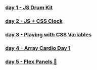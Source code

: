 ### <a href='https://tatsiak.github.io/JavaScript30/01%20-%20JavaScript%20Drum%20Kit/index.html'>day 1 - JS Drum Kit</a>

### <a href='https://tatsiak.github.io/JavaScript30/02%20-%20JS%20and%20CSS%20Clock/index.html'>day 2 - JS + CSS Clock</a>

### <a href='https://tatsiak.github.io/JavaScript30/03%20-%20CSS%20Variables/index.html'>day 3 - Playing with CSS Variables</a>

### <a href='https://tatsiak.github.io/JavaScript30/04%20-%20Array%20Cardio%20Day%201/index.html'>day 4 - Array Cardio Day 1</a>

### <a href='https://tatsiak.github.io/JavaScript30/05%20-%20Flex%20Panel%20Gallery/index.html'>day 5 - Flex Panels 💪</a>
